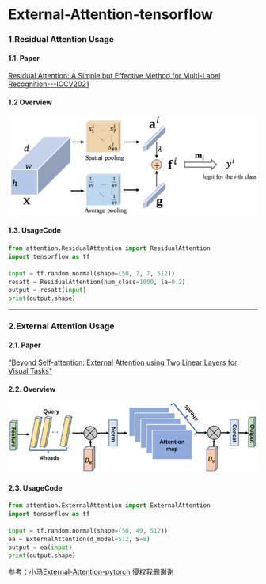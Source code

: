 # External-Attention-tensorflow


### 1.Residual Attention Usage
#### 1.1. Paper
[Residual Attention: A Simple but Effective Method for Multi-Label Recognition---ICCV2021](https://arxiv.org/abs/2108.02456)

#### 1.2 Overview
![](attention/img/ResAtt.png)

#### 1.3. UsageCode
```python
from attention.ResidualAttention import ResidualAttention
import tensorflow as tf

input = tf.random.normal(shape=(50, 7, 7, 512))
resatt = ResidualAttention(num_class=1000, la=0.2)
output = resatt(input)
print(output.shape)
```

***

### 2.External Attention Usage
#### 2.1. Paper
["Beyond Self-attention: External Attention using Two Linear Layers for Visual Tasks"](https://arxiv.org/abs/2105.02358)

#### 2.2. Overview
![](attention/img/External_Attention.png)

#### 2.3. UsageCode
```python
from attention.ExternalAttention import ExternalAttention
import tensorflow as tf

input = tf.random.normal(shape=(50, 49, 512))
ea = ExternalAttention(d_model=512, S=8)
output = ea(input)
print(output.shape)
```






参考：小马[External-Attention-pytorch](https://github.com/xmu-xiaoma666/External-Attention-pytorch)
侵权我删谢谢
